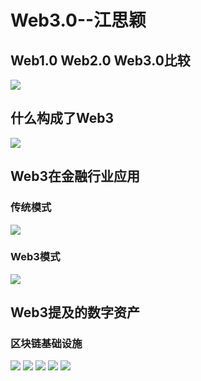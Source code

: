 # Web3.0--江思颖
## Web1.0 Web2.0 Web3.0⽐较
![](2022-12-05-23-25-34.png)
## 什么构成了Web3
![](2022-12-05-23-28-15.png)
## Web3在⾦融⾏业应⽤
### 传统模式
![](2022-12-05-23-30-25.png)
### Web3模式
![](2022-12-05-23-31-18.png)
## Web3提及的数字资产
### 区块链基础设施
![](2022-12-05-23-32-12.png)
![](2022-12-05-23-32-33.png)
![](2022-12-05-23-32-58.png)
![](2022-12-05-23-33-12.png)
![](2022-12-05-23-33-30.png)